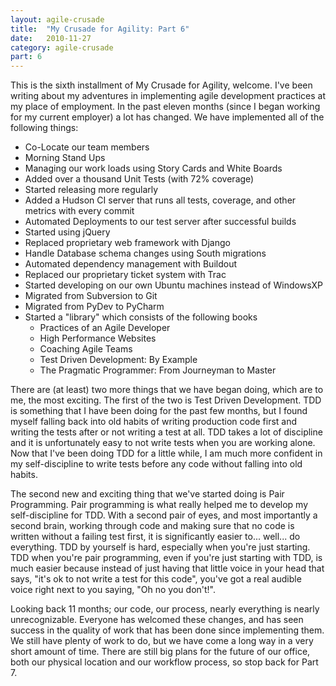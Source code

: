 ```yaml
---
layout: agile-crusade
title:  "My Crusade for Agility: Part 6"
date:   2010-11-27
category: agile-crusade
part: 6
---
```



This is the sixth installment of My Crusade for Agility, welcome. I've been
writing about my adventures in implementing agile development practices at my
place of employment. In the past eleven months (since I began working for my
current employer) a lot has changed. We have implemented all of the following
things:

* Co-Locate our team members
* Morning Stand Ups
* Managing our work loads using Story Cards and White Boards
* Added over a thousand Unit Tests (with 72% coverage)
* Started releasing more regularly
* Added a Hudson CI server that runs all tests, coverage, and other metrics with every commit
* Automated Deployments to our test server after successful builds
* Started using jQuery
* Replaced proprietary web framework with Django
* Handle Database schema changes using South migrations
* Automated dependency management with Buildout
* Replaced our proprietary ticket system with Trac
* Started developing on our own Ubuntu machines instead of WindowsXP
* Migrated from Subversion to Git
* Migrated from PyDev to PyCharm
* Started a "library" which consists of the following books
  *  Practices of an Agile Developer
  *  High Performance Websites
  *  Coaching Agile Teams
  *  Test Driven Development: By Example
  *  The Pragmatic Programmer: From Journeyman to Master

There are (at least) two more things that we have began doing, which are to me,
the most exciting. The first of the two is Test Driven Development. TDD is
something that I have been doing for the past few months, but I found myself
falling back into old habits of writing production code first and writing the
tests after or not writing a test at all. TDD takes a lot of discipline and it
is unfortunately easy to not write tests when you are working alone. Now that
I've been doing TDD for a little while, I am much more confident in my
self-discipline to write tests before any code without falling into old habits.


The second new and exciting thing that we've started doing is Pair Programming.
Pair programming is what really helped me to develop my self-discipline for TDD.
With a second pair of eyes, and most importantly a second brain, working through
code and making sure that no code is written without a failing test first, it is
significantly easier to... well... do everything. TDD by yourself is hard,
especially when you're just starting. TDD when you're pair programming, even if
you're just starting with TDD, is much easier because instead of just having that
little voice in your head that says, "it's ok to not write a test for this code",
you've got a real audible voice right next to you saying, "Oh no you don't!".


Looking back 11 months; our code, our process, nearly everything is nearly
unrecognizable. Everyone has welcomed these changes, and has seen success in the
quality of work that has been done since implementing them. We still have plenty
of work to do, but we have come a long way in a very short amount of time. There
are still big plans for the future of our office, both our physical location and
our workflow process, so stop back for Part 7.
